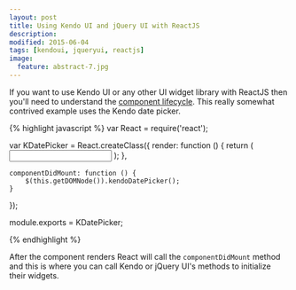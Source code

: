 ```yaml
---
layout: post
title: Using Kendo UI and jQuery UI with ReactJS
description:
modified: 2015-06-04
tags: [kendoui, jqueryui, reactjs]
image:
  feature: abstract-7.jpg
---
```


If you want to use Kendo UI or any other UI widget library with ReactJS then you'll need to understand the
<a href="https://facebook.github.io/react/docs/component-specs.html" target="_blank">component
lifecycle</a>. This really somewhat contrived example uses the Kendo date picker.

{% highlight javascript %}
var React = require('react');

var KDatePicker = React.createClass({
    render: function () {
        return (
            <input type="text" id={this.props.id}/>
        );
    },

    componentDidMount: function () {
        $(this.getDOMNode()).kendoDatePicker();
    }
});

module.exports = KDatePicker;

{% endhighlight %}

After the component renders React will call the `componentDidMount` method and this is where you can call Kendo or
jQuery UI's methods to initialize their widgets.